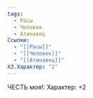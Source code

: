 ```yaml
---
tags:
  - Расы
  - Человек
  - Атинавец
Ссылки:
  - "[[Расы]]"
  - "[[Человек]]"
  - "[[Атинавец]]"
ХЗ.Характер: "2"
---
```

ЧЕСТЬ моя!:
Характер: +2







